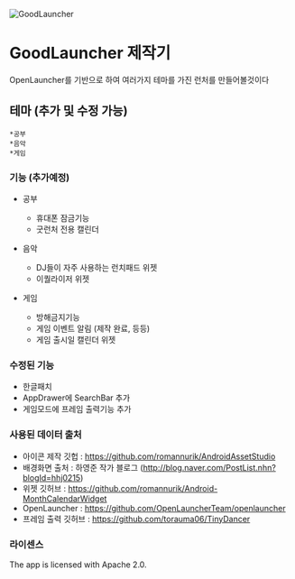 ![GoodLauncher](https://user-images.githubusercontent.com/48740963/58994772-a209ca80-882c-11e9-9e42-7c9d509b1907.PNG)

# GoodLauncher 제작기

OpenLauncher를 기반으로 하여 여러가지 테마를 가진 런처를 만들어볼것이다


## 테마 (추가 및 수정 가능)

    *공부
    *음악
    *게임

### 기능 (추가예정)

  * 공부
    * 휴대폰 잠금기능
    * 굿런처 전용 캘린더 
    
  * 음악
    * DJ들이 자주 사용하는 런치패드 위젯
    * 이퀄라이저 위젯
    
  * 게임
    * 방해금지기능
    * 게임 이벤트 알림 (제작 완료, 등등)
    * 게임 출시일 캘린더 위젯
    
### 수정된 기능
   * 한글패치 
   * AppDrawer에 SearchBar 추가
   * 게임모드에 프레임 출력기능 추가
   
### 사용된 데이터 출처
   * 아이콘 제작 깃헙 : https://github.com/romannurik/AndroidAssetStudio
   * 배경화면 출처 : 하영준 작가 블로그 (http://blog.naver.com/PostList.nhn?blogId=hhj0215)
   * 위젯 깃허브 : https://github.com/romannurik/Android-MonthCalendarWidget
   * OpenLauncher : https://github.com/OpenLauncherTeam/openlauncher
   * 프레임 출력 깃허브 : https://github.com/torauma06/TinyDancer

### 라이센스

The app is licensed with Apache 2.0.
